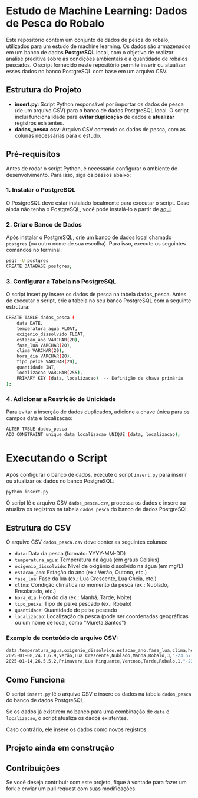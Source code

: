 # Estudo de Machine Learning: Dados de Pesca do Robalo

Este repositório contém um conjunto de dados de pesca do robalo, utilizados para um estudo de machine learning. Os dados são armazenados em um banco de dados **PostgreSQL** local, com o objetivo de realizar análise preditiva sobre as condições ambientais e a quantidade de robalos pescados. O script fornecido neste repositório permite inserir ou atualizar esses dados no banco PostgreSQL com base em um arquivo CSV.

## Estrutura do Projeto

- **insert.py**: Script Python responsável por importar os dados de pesca (de um arquivo CSV) para o banco de dados PostgreSQL local. O script inclui funcionalidade para **evitar duplicação** de dados e **atualizar** registros existentes.
- **dados_pesca.csv**: Arquivo CSV contendo os dados de pesca, com as colunas necessárias para o estudo.

## Pré-requisitos

Antes de rodar o script Python, é necessário configurar o ambiente de desenvolvimento. Para isso, siga os passos abaixo:

### 1. Instalar o PostgreSQL

O PostgreSQL deve estar instalado localmente para executar o script. Caso ainda não tenha o PostgreSQL, você pode instalá-lo a partir de [aqui](https://www.postgresql.org/download/).

### 2. Criar o Banco de Dados

Após instalar o PostgreSQL, crie um banco de dados local chamado `postgres` (ou outro nome de sua escolha). Para isso, execute os seguintes comandos no terminal:

```bash
psql -U postgres
CREATE DATABASE postgres;
```

### 3. Configurar a Tabela no PostgreSQL
O script insert.py insere os dados de pesca na tabela dados_pesca. Antes de executar o script, crie a tabela no seu banco PostgreSQL com a seguinte estrutura:

```bash
CREATE TABLE dados_pesca (
    data DATE,
    temperatura_agua FLOAT,
    oxigenio_dissolvido FLOAT,
    estacao_ano VARCHAR(20),
    fase_lua VARCHAR(20),
    clima VARCHAR(20),
    hora_dia VARCHAR(20),
    tipo_peixe VARCHAR(20),
    quantidade INT,
    localizacao VARCHAR(255),
    PRIMARY KEY (data, localizacao)  -- Definição de chave primária
);
```
### 4. Adicionar a Restrição de Unicidade
Para evitar a inserção de dados duplicados, adicione a chave única para os campos data e localizacao:

```bash
ALTER TABLE dados_pesca
ADD CONSTRAINT unique_data_localizacao UNIQUE (data, localizacao);
```


# Executando o Script

Após configurar o banco de dados, execute o script `insert.py` para inserir ou atualizar os dados no banco PostgreSQL:

```bash
python insert.py
```

O script lê o arquivo CSV `dados_pesca.csv`, processa os dados e insere ou atualiza os registros na tabela `dados_pesca` do banco de dados PostgreSQL.

## Estrutura do CSV

O arquivo CSV `dados_pesca.csv` deve conter as seguintes colunas:

- `data`: Data da pesca (formato: YYYY-MM-DD)
- `temperatura_agua`: Temperatura da água (em graus Celsius)
- `oxigenio_dissolvido`: Nível de oxigênio dissolvido na água (em mg/L)
- `estacao_ano`: Estação do ano (ex.: Verão, Outono, etc.)
- `fase_lua`: Fase da lua (ex.: Lua Crescente, Lua Cheia, etc.)
- `clima`: Condição climática no momento da pesca (ex.: Nublado, Ensolarado, etc.)
- `hora_dia`: Hora do dia (ex.: Manhã, Tarde, Noite)
- `tipo_peixe`: Tipo de peixe pescado (ex.: Robalo)
- `quantidade`: Quantidade de peixe pescado
- `localizacao`: Localização da pesca (pode ser coordenadas geográficas ou um nome de local, como "Mureta,Santos")

### Exemplo de conteúdo do arquivo CSV:

```bash
data,temperatura_agua,oxigenio_dissolvido,estacao_ano,fase_lua,clima,hora_dia,tipo_peixe,quantidade,localizacao
2025-01-08,24.1,6.9,Verão,Lua Crescente,Nublado,Manha,Robalo,3,"-23.5713,-46.6396"
2025-01-14,26.5,5.2,Primavera,Lua Minguante,Ventoso,Tarde,Robalo,1,"-23.5305,-46.6652"
```

## Como Funciona

O script `insert.py` lê o arquivo CSV e insere os dados na tabela `dados_pesca` do banco de dados PostgreSQL.

Se os dados já existirem no banco para uma combinação de `data` e `localizacao`, o script atualiza os dados existentes.

Caso contrário, ele insere os dados como novos registros.

## Projeto ainda em construção

## Contribuições

Se você deseja contribuir com este projeto, fique à vontade para fazer um fork e enviar um pull request com suas modificações.

